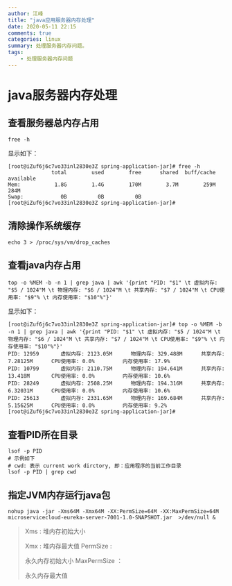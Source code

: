 ```yaml
---
author: 江峰
title: "java应用服务器内存处理"
date: 2020-05-11 22:15
comments: true
categories: linux
summary: 处理服务器内存问题。
tags: 
	- 处理服务器内存问题
---
```


# java服务器内存处理

## 查看服务器总内存占用

```
free -h
```

显示如下：

```
[root@iZuf6j6c7vo33inl2830e3Z spring-application-jar]# free -h
              total        used        free      shared  buff/cache   available
Mem:           1.8G        1.4G        170M        3.7M        259M        284M
Swap:            0B          0B          0B
[root@iZuf6j6c7vo33inl2830e3Z spring-application-jar]# 

```

## 清除操作系统缓存

```
echo 3 > /proc/sys/vm/drop_caches
```



## 查看java内存占用

```
top -o %MEM -b -n 1 | grep java | awk '{print "PID: "$1" \t 虚拟内存: "$5 / 1024"M \t 物理内存: "$6 / 1024"M \t 共享内存: "$7 / 1024"M \t CPU使用率: "$9"% \t 内存使用率: "$10"%"}'
```

显示如下：

```
[root@iZuf6j6c7vo33inl2830e3Z spring-application-jar]# top -o %MEM -b -n 1 | grep java | awk '{print "PID: "$1" \t 虚拟内存: "$5 / 1024"M \t 物理内存: "$6 / 1024"M \t 共享内存: "$7 / 1024"M \t CPU使用率: "$9"% \t 内存使用率: "$10"%"}'
PID: 12959       虚拟内存: 2123.05M      物理内存: 329.488M      共享内存: 7.28125M      CPU使用率: 0.0%         内存使用率: 17.9%
PID: 10799       虚拟内存: 2110.75M      物理内存: 194.641M      共享内存: 13.418M       CPU使用率: 0.0%         内存使用率: 10.6%
PID: 28249       虚拟内存: 2508.25M      物理内存: 194.316M      共享内存: 6.32031M      CPU使用率: 0.0%         内存使用率: 10.6%
PID: 25613       虚拟内存: 2331.65M      物理内存: 169.684M      共享内存: 5.15625M      CPU使用率: 0.0%         内存使用率: 9.2%
[root@iZuf6j6c7vo33inl2830e3Z spring-application-jar]# 
```

## 查看PID所在目录

```
lsof -p PID
# 示例如下
# cwd: 表示 current work dirctory, 即：应用程序的当前工作目录
lsof -p PID | grep cwd
```



## 指定JVM内存运行java包

```
nohup java -jar -Xms64M -Xmx64M -XX:PermSize=64M -XX:MaxPermSize=64M microservicecloud-eureka-server-7001-1.0-SNAPSHOT.jar  >/dev/null &

```

>  Xms : 堆内存初始大小
>
>  Xmx : 堆内存最大值 PermSize : 
>
> 永久内存初始大小 MaxPermSize ：
>
>  永久内存最大值 

